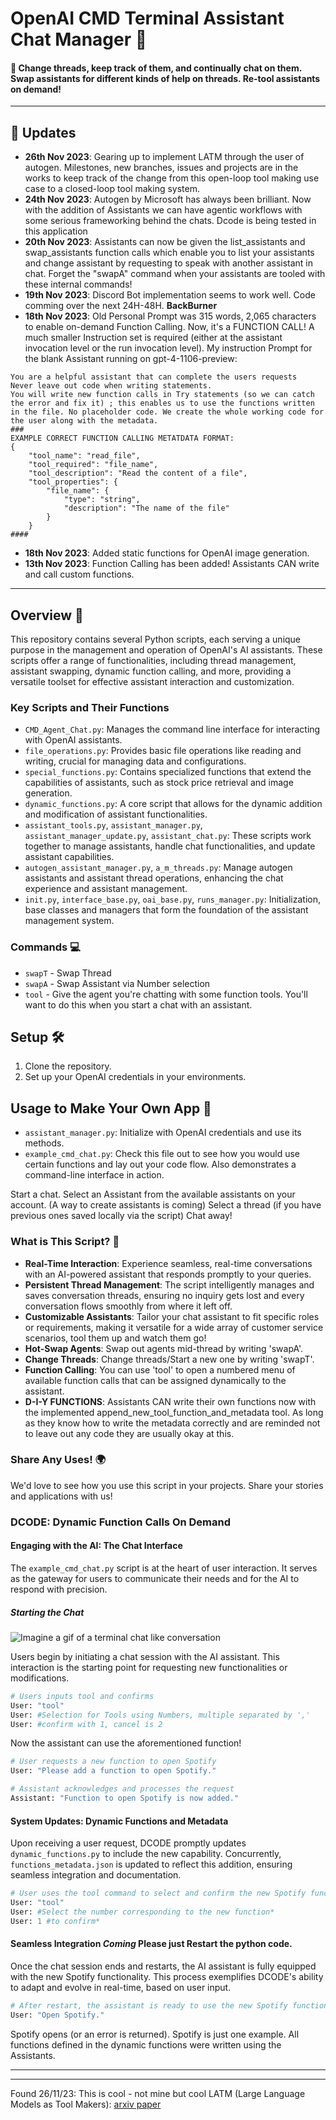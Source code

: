 # OpenAI CMD Terminal Assistant Chat Manager 🤖
#### 🌟 Change threads, keep track of them, and continually chat on them. Swap assistants for different kinds of help on threads. Re-tool assistants on demand!

---
## 🚀 Updates
- **26th Nov 2023**: Gearing up to implement LATM through the user of autogen. Milestones, new branches, issues and projects are in the works to keep track of the change from this open-loop tool making use case to a closed-loop tool making system.
- **24th Nov 2023**: Autogen by Microsoft has always been brilliant. Now with the addition of Assistants we can have agentic workflows with some serious frameworking behind the chats. Dcode is being tested in this application
- **20th Nov 2023**: Assistants can now be given the list_assistants and swap_assistants function calls which enable you to list your assistants and change assistant by requesting to speak with another assistant in chat. Forget the "swapA" command when your assistants are tooled with these internal commands!
- **19th Nov 2023**: Discord Bot implementation seems to work well. Code comming over the next 24H-48H. **BackBurner**
- **18th Nov 2023**: Old Personal Prompt was 315 words, 2,065 characters to enable on-demand Function Calling. Now, it's a FUNCTION CALL! A much smaller Instruction set is required (either at the assistant invocation level or the run invocation level).
My instruction Prompt for the blank Assistant running on gpt-4-1106-preview:
```
You are a helpful assistant that can complete the users requests
Never leave out code when writing statements.
You will write new function calls in Try statements (so we can catch the error and fix it) ; this enables us to use the functions written in the file. No placeholder code. We create the whole working code for the user along with the metadata.
###
EXAMPLE CORRECT FUNCTION CALLING METATDATA FORMAT:
{
    "tool_name": "read_file",
    "tool_required": "file_name",
    "tool_description": "Read the content of a file",
    "tool_properties": {
        "file_name": {
            "type": "string",
            "description": "The name of the file"
        }
    }
####
```
  
- **18th Nov 2023**: Added static functions for OpenAI image generation. 
- **13th Nov 2023**: Function Calling has been added! Assistants CAN write and call custom functions. 
---

## Overview 📖
This repository contains several Python scripts, each serving a unique purpose in the management and operation of OpenAI's AI assistants. These scripts offer a range of functionalities, including thread management, assistant swapping, dynamic function calling, and more, providing a versatile toolset for effective assistant interaction and customization.

### Key Scripts and Their Functions
- `CMD_Agent_Chat.py`: Manages the command line interface for interacting with OpenAI assistants.
- `file_operations.py`: Provides basic file operations like reading and writing, crucial for managing data and configurations.
- `special_functions.py`: Contains specialized functions that extend the capabilities of assistants, such as stock price retrieval and image generation.
- `dynamic_functions.py`: A core script that allows for the dynamic addition and modification of assistant functionalities.
- `assistant_tools.py`, `assistant_manager.py`, `assistant_manager_update.py`, `assistant_chat.py`: These scripts work together to manage assistants, handle chat functionalities, and update assistant capabilities.
- `autogen_assistant_manager.py`, `a_m_threads.py`: Manage autogen assistants and assistant thread operations, enhancing the chat experience and assistant management.
- `init.py`, `interface_base.py`, `oai_base.py`, `runs_manager.py`: Initialization, base classes and managers that form the foundation of the assistant management system.


### Commands 💻
- `swapT` - Swap Thread
- `swapA` - Swap Assistant via Number selection
- `tool` - Give the agent you're chatting with some function tools. You'll want to do this when you start a chat with an assistant.

## Setup 🛠️
1. Clone the repository.
2. Set up your OpenAI credentials in your environments.

## Usage to Make Your Own App 🌈
- `assistant_manager.py`: Initialize with OpenAI credentials and use its methods.
- `example_cmd_chat.py`: Check this file out to see how you would use certain functions and lay out your code flow. Also demonstrates a command-line interface in action.

Start a chat. Select an Assistant from the available assistants on your account. (A way to create assistants is coming)
Select a thread (if you have previous ones saved locally via the script) 
Chat away!

### What is This Script? 🤔
- **Real-Time Interaction**: Experience seamless, real-time conversations with an AI-powered assistant that responds promptly to your queries.
- **Persistent Thread Management**: The script intelligently manages and saves conversation threads, ensuring no inquiry gets lost and every conversation flows smoothly from where it left off.
- **Customizable Assistants**: Tailor your chat assistant to fit specific roles or requirements, making it versatile for a wide array of customer service scenarios, tool them up and watch them go!
- **Hot-Swap Agents**: Swap out agents mid-thread by writing 'swapA'.
- **Change Threads**: Change threads/Start a new one by writing 'swapT'.
- **Function Calling**: You can use 'tool' to open a numbered menu of available function calls that can be assigned dynamically to the assistant.
- **D-I-Y FUNCTIONS**: Assistants CAN write their own functions now with the implemented append_new_tool_function_and_metadata tool. As long as they know how to write the metadata correctly and are reminded not to leave out any code they are usually okay at this.

### Share Any Uses! 🌍
We'd love to see how you use this script in your projects. Share your stories and applications with us!

### DCODE: Dynamic Function Calls On Demand

#### Engaging with the AI: The Chat Interface

The `example_cmd_chat.py` script is at the heart of user interaction. It serves as the gateway for users to communicate their needs and for the AI to respond with precision.

##### Starting the Chat
![Imagine a gif of a terminal chat like conversation](./screen_capture_demo1.gif)

Users begin by initiating a chat session with the AI assistant. This interaction is the starting point for requesting new functionalities or modifications.

```python
# Users inputs tool and confirms
User: "tool"
User: #Selection for Tools using Numbers, multiple separated by ','
User: #confirm with 1, cancel is 2
```

Now the assistant can use the aforementioned function!

```python
# User requests a new function to open Spotify
User: "Please add a function to open Spotify."

# Assistant acknowledges and processes the request
Assistant: "Function to open Spotify is now added."
```

#### System Updates: Dynamic Functions and Metadata

Upon receiving a user request, DCODE promptly updates `dynamic_functions.py` to include the new capability. Concurrently, `functions_metadata.json` is updated to reflect this addition, ensuring seamless integration and documentation.

```python
# User uses the tool command to select and confirm the new Spotify function
User: "tool"
User: #Select the number corresponding to the new function*
User: 1 #to confirm*
```

#### Seamless Integration *Coming* Please just Restart the python code.

Once the chat session ends and restarts, the AI assistant is fully equipped with the new Spotify functionality. This process exemplifies DCODE's ability to adapt and evolve in real-time, based on user input.

```python
# After restart, the assistant is ready to use the new Spotify function
User: "Open Spotify."
```

Spotify opens (or an error is returned). Spotify is just one example. All functions defined in the dynamic functions were written using the Assistants.

---


------

Found 26/11/23:
This is cool - not mine but cool
LATM (Large Language Models as Tool Makers):
[arxiv paper](https://arxiv.org/abs/2305.17126)
